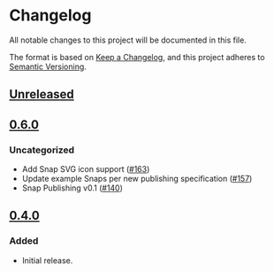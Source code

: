 # Changelog
All notable changes to this project will be documented in this file.

The format is based on [Keep a Changelog](https://keepachangelog.com/en/1.0.0/),
and this project adheres to [Semantic Versioning](https://semver.org/spec/v2.0.0.html).

## [Unreleased]

## [0.6.0]
### Uncategorized
- Add Snap SVG icon support ([#163](https://github.com/MetaMask/snaps-skunkworks/pull/163))
- Update example Snaps per new publishing specification ([#157](https://github.com/MetaMask/snaps-skunkworks/pull/157))
- Snap Publishing v0.1 ([#140](https://github.com/MetaMask/snaps-skunkworks/pull/140))

## [0.4.0]
### Added
- Initial release.

[Unreleased]: https://github.com/MetaMask/snaps-skunkworks/compare/v0.6.0...HEAD
[0.6.0]: https://github.com/MetaMask/snaps-skunkworks/compare/v0.4.0...v0.6.0
[0.4.0]: https://github.com/MetaMask/snaps-skunkworks/releases/tag/v0.4.0
